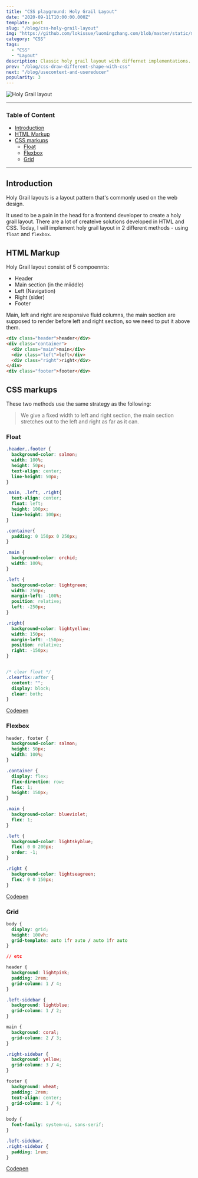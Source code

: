 ```yaml
---
title: "CSS playground: Holy Grail Layout"
date: "2020-09-11T10:00:00.000Z"
template: post
slug: "/blog/css-holy-grail-layout"
img: "https://github.com/lokissue/luomingzhang.com/blob/master/static/media/css-post/css.png?raw=true"
category: "CSS"
tags:
  - "CSS"
  - "Layout"
description: Classic holy grail layout with differnet implementations.
prev: "/blog/css-draw-different-shape-with-css"
next: "/blog/usecontext-and-usereducer"
popularity: 3
---
```



![Holy Grail layout](media-link/holy-grail-layout/Holy-Grail-Layout.png)

<div style="height:1px;overflow:hidden;background:grey"></div>

<h3><strong>Table of Content</strong></h3>

- [Introduction](#introduction)
- [HTML Markup](#html-markup)
- [CSS markups](#css-markups)
  - [Float](#float)
  - [Flexbox](#flexbox)
  - [Grid](#grid)

<div style="height:1px;overflow:hidden;background:grey"></div>

## Introduction

Holy Grail layouts is a layout pattern that's commonly used on the web design. 

It used to be a pain in the head for a frontend developer to create a holy grail layout. There are a lot of createive solutions developed in HTML and CSS. Today, I will implement holy grail layout in 2 different methods - using `float` and `flexbox`.

## HTML Markup

Holy Grail layout consist of 5 compoennts:

* Header
* Main section (in the miiddle)
* Left (Navigation)
* Right (sider)
* Footer

Main, left and right are responsive fluid columns, the main section are supposed to render before left and right section, so we need to put it above them.

```html
<div class="header">header</div>
<div class="container">
  <div class="main">main</div>
  <div class="left">left</div>
  <div class="right">right</div>
</div>
<div class="footer">footer</div> 
```

## CSS markups

These two methods use the same strategy as the following:

>We give a fixed width to left and right section, the main section stretches out to the left and right as far as it can.

### Float

``` css
.header,.footer {
  background-color: salmon;
  width: 100%;
  height: 50px;
  text-align: center;
  line-height: 50px;
}

.main, .left, .right{
  text-align: center;
  float: left;
  height: 100px;
  line-height: 100px;
}

.container{
  padding: 0 150px 0 250px;
}

.main {
  background-color: orchid;
  width: 100%;
}

.left {
  background-color: lightgreen;
  width: 250px;
  margin-left: -100%;
  position: relative;
  left: -250px;
}

.right{
  background-color: lightyellow;
  width: 150px;
  margin-left: -150px;
  position: relative;
  right: -150px;
}


/* clear float */
.clearfix::after { 
  content: "";
  display: block;
  clear: both;
}
```
[Codepen](https://codepen.io/lokissue/pen/bGpbjOx)

### Flexbox

```css
header, footer {
  background-color: salmon;
  height: 50px;
  width: 100%;
}

.container {
  display: flex;
  flex-direction: row;
  flex: 1;
  height: 150px;
}

.main {
  background-color: blueviolet;
  flex: 1;
}

.left {
  background-color: lightskyblue;
  flex: 0 0 200px;
  order: -1;
}

.right {
  background-color: lightseagreen;
  flex: 0 0 150px;
}
```

[Codepen](https://codepen.io/lokissue/pen/ZEWzNgj)

### Grid

```css
body {
  display: grid;
  height: 100vh;
  grid-template: auto 1fr auto / auto 1fr auto
}

// etc

header {
  background: lightpink;
  padding: 2rem;
  grid-column: 1 / 4;
}

.left-sidebar {
  background: lightblue;
  grid-column: 1 / 2;
}

main {
  background: coral;
  grid-column: 2 / 3;
}

.right-sidebar {
  background: yellow;
  grid-column: 3 / 4;
}

footer {
  background: wheat;
  padding: 2rem;
  text-align: center;
  grid-column: 1 / 4;
}

body {
  font-family: system-ui, sans-serif;
}

.left-sidebar,
.right-sidebar {
  padding: 1rem;
}
```

[Codepen](https://codepen.io/una/pen/mdVbdBy)

